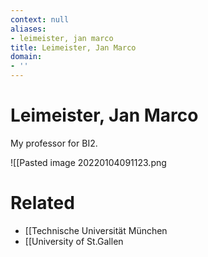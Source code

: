 ```yaml
---
context: null
aliases:
- leimeister, jan marco
title: Leimeister, Jan Marco
domain:
- ''
---
```


# Leimeister, Jan Marco

My professor for BI2.

![[Pasted image 20220104091123.png

# Related

- [[Technische Universität München
- [[University of St.Gallen
